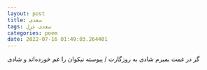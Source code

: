 ```yaml
---
layout: post
title: سعدی
tags: سعدی غزل
categories: poem
date: 2022-07-16 01:49:03.264401
---
```


گر در غمت بمیرم شادی به روزگارت / پیوسته نیکوان را غم خورده‌اند و شادی